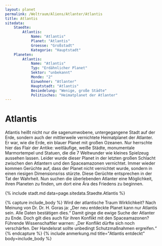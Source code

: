 ```yaml
---
layout: planet
permalink: /Weltraum/Aliens/Atlanter/Atlantis
title: Atlantis
sitedata:
    Staedte:
        Atlantis:
            Name: "Atlantis"
            Planet: "Atlantis"
            Groesse: "Großstadt"
            Kategorie: "Hauptstadt"
    Planeten:
        Atlantis:
            Name: "Atlantis"
            Typ: "Erdähnlicher Planet"
            Sektor: "unbekannt"
            Monde: "2"
            Einwohner: "Atlanter"
            Hauptstadt: "Atlantis"
            Besiedelung: "Wenige, große Städte"
            Politisches: "Heimatplanet der Atlanter"
---
```


# Atlantis

Atlantis heißt nicht nur die sagenumwobene, untergegangene Stadt auf der Erde, sondern auch der mittlerweile vernichtete Heimatplanet der Atlanter. Er war, wie die Erde, ein blauer Planet mit großen Ozeanen. Nur herrschte hier das Flair der Antike: weitläufige, weiße Städte, monumentale Marmortempel und Statuen, die die 7 Weltwunder wie kleines Spielzeug aussehen lassen. Leider wurde dieser Planet in der letzten großen Schlacht zwischen den Atlantern und den Spaceamazonen vernichtet. Immer wieder kommen Gerüchte auf, dass der Planet nicht vernichtet wurde, sondern in einen riesigen Dimensionsriss stürzte. Diese Gerüchte entsprechen in der Tat der Wahrheit. Nun suchen die überlebenden Atlanter eine Möglichkeit, ihren Planeten zu finden, um dort eine Ära des Friedens zu beginnen.

{% include stadt.md data=page.sitedata.Staedte.Atlantis %}

{% capture include_body %}
Wird der atlantische Traum Wirklichkeit? Nach Meinung von Dr. Dr. H. Goras ja: „Der neu entdeckte Planet kann nur Atlantis sein. Alle Daten bestätigen dies.“ Damit ginge die ewige Suche der Atlanter zu Ende. Doch gilt dies auch für ihren Konflikt mit den Spaceamazonen? Führende Wissenschaftler warnen: „Der Konflikt dürfte sich noch verschärfen. Der Handelsrat sollte unbedingt Schutzmaßnahmen ergreifen.“
{% endcapture %}
{% include anmerkung.md title="Atlantis entdeckt" body=include_body %}
